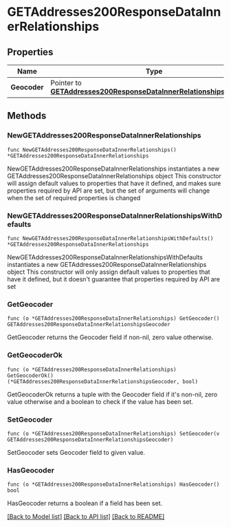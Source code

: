 # GETAddresses200ResponseDataInnerRelationships

## Properties

Name | Type | Description | Notes
------------ | ------------- | ------------- | -------------
**Geocoder** | Pointer to [**GETAddresses200ResponseDataInnerRelationshipsGeocoder**](GETAddresses200ResponseDataInnerRelationshipsGeocoder.md) |  | [optional] 

## Methods

### NewGETAddresses200ResponseDataInnerRelationships

`func NewGETAddresses200ResponseDataInnerRelationships() *GETAddresses200ResponseDataInnerRelationships`

NewGETAddresses200ResponseDataInnerRelationships instantiates a new GETAddresses200ResponseDataInnerRelationships object
This constructor will assign default values to properties that have it defined,
and makes sure properties required by API are set, but the set of arguments
will change when the set of required properties is changed

### NewGETAddresses200ResponseDataInnerRelationshipsWithDefaults

`func NewGETAddresses200ResponseDataInnerRelationshipsWithDefaults() *GETAddresses200ResponseDataInnerRelationships`

NewGETAddresses200ResponseDataInnerRelationshipsWithDefaults instantiates a new GETAddresses200ResponseDataInnerRelationships object
This constructor will only assign default values to properties that have it defined,
but it doesn't guarantee that properties required by API are set

### GetGeocoder

`func (o *GETAddresses200ResponseDataInnerRelationships) GetGeocoder() GETAddresses200ResponseDataInnerRelationshipsGeocoder`

GetGeocoder returns the Geocoder field if non-nil, zero value otherwise.

### GetGeocoderOk

`func (o *GETAddresses200ResponseDataInnerRelationships) GetGeocoderOk() (*GETAddresses200ResponseDataInnerRelationshipsGeocoder, bool)`

GetGeocoderOk returns a tuple with the Geocoder field if it's non-nil, zero value otherwise
and a boolean to check if the value has been set.

### SetGeocoder

`func (o *GETAddresses200ResponseDataInnerRelationships) SetGeocoder(v GETAddresses200ResponseDataInnerRelationshipsGeocoder)`

SetGeocoder sets Geocoder field to given value.

### HasGeocoder

`func (o *GETAddresses200ResponseDataInnerRelationships) HasGeocoder() bool`

HasGeocoder returns a boolean if a field has been set.


[[Back to Model list]](../README.md#documentation-for-models) [[Back to API list]](../README.md#documentation-for-api-endpoints) [[Back to README]](../README.md)


